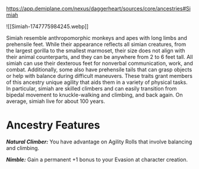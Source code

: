 https://app.demiplane.com/nexus/daggerheart/sources/core/ancestries#Simiah

![[Simiah-1747775984245.webp]]

Simiah resemble anthropomorphic monkeys and apes with long limbs and prehensile feet. While their appearance reflects all simian creatures, from the largest gorilla to the smallest marmoset, their size does not align with their animal counterparts, and they can be anywhere from 2 to 6 feet tall. All simiah can use their dexterous feet for nonverbal communication, work, and combat. Additionally, some also have prehensile tails that can grasp objects or help with balance during difficult maneuvers. These traits grant members of this ancestry unique agility that aids them in a variety of physical tasks. In particular, simiah are skilled climbers and can easily transition from bipedal movement to knuckle-walking and climbing, and back again. On average, simiah live for about 100 years.

# Ancestry Features

***Natural Climber:*** You have advantage on Agility Rolls that involve balancing and climbing.

***Nimble:*** Gain a permanent +1 bonus to your Evasion at character creation.
